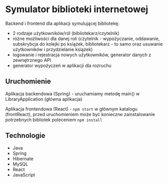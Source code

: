 # Symulator biblioteki internetowej

Backend i frontend dla aplikacji symulującej bibliotekę:
- 2 rodzaje użytkowników/ról (bibliotekarz/czytelnik)
- różne możliwości dla danej roli (czytelnik - wypożyczanie, oddawanie, subskrybcja do kolejki po książek, bibliotekarz - to samo oraz usuwanie użytkowników i przydzielanie książek)
- logowanie i rejestracja nowych użytkowników, generator danych z zewnętrznego API
- generator wypożyczeń w aplikacji dla rozruchu

## Uruchomienie

Aplikacja backendowa (Spring) - uruchamiamy metodę main() w LibraryApplication (główna aplikacja)

Aplikacja frontendowa (React) - ```npm start``` w głównym katalogu (frontReact), przed uruchomieniem może być konieczne zainstalowanie potrzebnych bibliotek poleceniem ```npm install```

## Technologie
- Java
- Spring
- Hibernate
- MySQL
- React
- JavaScript
